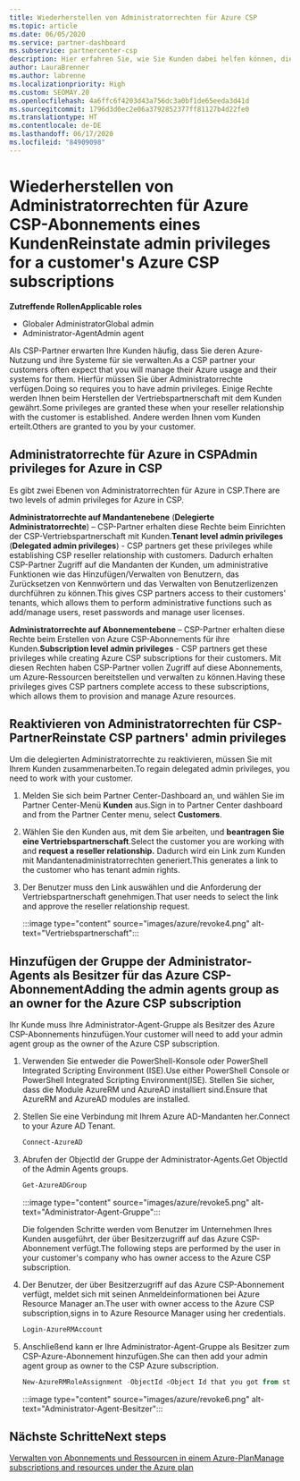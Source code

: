 ```yaml
---
title: Wiederherstellen von Administratorrechten für Azure CSP
ms.topic: article
ms.date: 06/05/2020
ms.service: partner-dashboard
ms.subservice: partnercenter-csp
description: Hier erfahren Sie, wie Sie Kunden dabei helfen können, die Administratorrechte eines Partners wiederherzustellen, damit der Partner die Azure CSP-Abonnements eines Kunden verwalten kann.
author: LauraBrenner
ms.author: labrenne
ms.localizationpriority: High
ms.custom: SEOMAY.20
ms.openlocfilehash: 4a6ffc6f4203d43a756dc3a0bf1de65eeda3d41d
ms.sourcegitcommit: 1796d3d0ec2e06a3792852377ff81127b4d22fe0
ms.translationtype: HT
ms.contentlocale: de-DE
ms.lasthandoff: 06/17/2020
ms.locfileid: "84909098"
---
```

# <a name="reinstate-admin-privileges-for-a-customers-azure-csp-subscriptions"></a><span data-ttu-id="1dc44-103">Wiederherstellen von Administratorrechten für Azure CSP-Abonnements eines Kunden</span><span class="sxs-lookup"><span data-stu-id="1dc44-103">Reinstate admin privileges for a customer's Azure CSP subscriptions</span></span>  

<span data-ttu-id="1dc44-104">**Zutreffende Rollen**</span><span class="sxs-lookup"><span data-stu-id="1dc44-104">**Applicable roles**</span></span>

- <span data-ttu-id="1dc44-105">Globaler Administrator</span><span class="sxs-lookup"><span data-stu-id="1dc44-105">Global admin</span></span>
- <span data-ttu-id="1dc44-106">Administrator-Agent</span><span class="sxs-lookup"><span data-stu-id="1dc44-106">Admin agent</span></span>

<span data-ttu-id="1dc44-107">Als CSP-Partner erwarten Ihre Kunden häufig, dass Sie deren Azure-Nutzung und ihre Systeme für sie verwalten.</span><span class="sxs-lookup"><span data-stu-id="1dc44-107">As a CSP partner your customers often expect that you will manage their Azure usage and their systems for them.</span></span> <span data-ttu-id="1dc44-108">Hierfür müssen Sie über Administratorrechte verfügen.</span><span class="sxs-lookup"><span data-stu-id="1dc44-108">Doing so requires you to have admin privileges.</span></span> <span data-ttu-id="1dc44-109">Einige Rechte werden Ihnen beim Herstellen der Vertriebspartnerschaft mit dem Kunden gewährt.</span><span class="sxs-lookup"><span data-stu-id="1dc44-109">Some privileges are granted these when your reseller relationship with the customer is established.</span></span> <span data-ttu-id="1dc44-110">Andere werden Ihnen vom Kunden erteilt.</span><span class="sxs-lookup"><span data-stu-id="1dc44-110">Others are granted to you by your customer.</span></span>

## <a name="admin-privileges-for-azure-in-csp"></a><span data-ttu-id="1dc44-111">Administratorrechte für Azure in CSP</span><span class="sxs-lookup"><span data-stu-id="1dc44-111">Admin privileges for Azure in CSP</span></span>

<span data-ttu-id="1dc44-112">Es gibt zwei Ebenen von Administratorrechten für Azure in CSP.</span><span class="sxs-lookup"><span data-stu-id="1dc44-112">There are two levels of admin privileges for Azure in CSP.</span></span>

<span data-ttu-id="1dc44-113">**Administratorrechte auf Mandantenebene** (**Delegierte Administratorrechte**) – CSP-Partner erhalten diese Rechte beim Einrichten der CSP-Vertriebspartnerschaft mit Kunden.</span><span class="sxs-lookup"><span data-stu-id="1dc44-113">**Tenant level admin privileges** (**Delegated admin privileges**) -  CSP partners get these privileges while establishing CSP reseller relationship with customers.</span></span> <span data-ttu-id="1dc44-114">Dadurch erhalten CSP-Partner Zugriff auf die Mandanten der Kunden, um administrative Funktionen wie das Hinzufügen/Verwalten von Benutzern, das Zurücksetzen von Kennwörtern und das Verwalten von Benutzerlizenzen durchführen zu können.</span><span class="sxs-lookup"><span data-stu-id="1dc44-114">This gives CSP partners access to their customers' tenants, which allows them to perform administrative functions such as add/manage users, reset passwords and manage user licenses.</span></span>

<span data-ttu-id="1dc44-115">**Administratorrechte auf Abonnementebene** – CSP-Partner erhalten diese Rechte beim Erstellen von Azure CSP-Abonnements für ihre Kunden.</span><span class="sxs-lookup"><span data-stu-id="1dc44-115">**Subscription level admin privileges** - CSP partners get these privileges while creating Azure CSP subscriptions for their customers.</span></span> <span data-ttu-id="1dc44-116">Mit diesen Rechten haben CSP-Partner vollen Zugriff auf diese Abonnements, um Azure-Ressourcen bereitstellen und verwalten zu können.</span><span class="sxs-lookup"><span data-stu-id="1dc44-116">Having these privileges gives CSP partners complete access to these subscriptions, which allows them to provision and manage Azure resources.</span></span>

## <a name="reinstate-csp-partners-admin-privileges"></a><span data-ttu-id="1dc44-117">Reaktivieren von Administratorrechten für CSP-Partner</span><span class="sxs-lookup"><span data-stu-id="1dc44-117">Reinstate CSP partners' admin privileges</span></span>

<span data-ttu-id="1dc44-118">Um die delegierten Administratorrechte zu reaktivieren, müssen Sie mit Ihrem Kunden zusammenarbeiten.</span><span class="sxs-lookup"><span data-stu-id="1dc44-118">To regain delegated admin privileges, you need to work with your customer.</span></span>

1. <span data-ttu-id="1dc44-119">Melden Sie sich beim Partner Center-Dashboard an, und wählen Sie im Partner Center-Menü **Kunden** aus.</span><span class="sxs-lookup"><span data-stu-id="1dc44-119">Sign in to Partner Center dashboard and from the Partner Center menu, select **Customers**.</span></span>

2. <span data-ttu-id="1dc44-120">Wählen Sie den Kunden aus, mit dem Sie arbeiten, und **beantragen Sie eine Vertriebspartnerschaft**.</span><span class="sxs-lookup"><span data-stu-id="1dc44-120">Select the customer you are working with and **request a reseller relationship.**</span></span> <span data-ttu-id="1dc44-121">Dadurch wird ein Link zum Kunden mit Mandantenadministratorrechten generiert.</span><span class="sxs-lookup"><span data-stu-id="1dc44-121">This generates a link to the customer who has tenant admin rights.</span></span>

3. <span data-ttu-id="1dc44-122">Der Benutzer muss den Link auswählen und die Anforderung der Vertriebspartnerschaft genehmigen.</span><span class="sxs-lookup"><span data-stu-id="1dc44-122">That user needs to select the link and approve the reseller relationship request.</span></span>

   :::image type="content" source="images/azure/revoke4.png" alt-text="Vertriebspartnerschaft":::

## <a name="adding-the-admin-agents-group-as-an-owner-for-the-azure-csp-subscription"></a><span data-ttu-id="1dc44-124">Hinzufügen der Gruppe der Administrator-Agents als Besitzer für das Azure CSP-Abonnement</span><span class="sxs-lookup"><span data-stu-id="1dc44-124">Adding the admin agents group as an owner for the Azure CSP subscription</span></span>

<span data-ttu-id="1dc44-125">Ihr Kunde muss Ihre Administrator-Agent-Gruppe als Besitzer des Azure CSP-Abonnements hinzufügen.</span><span class="sxs-lookup"><span data-stu-id="1dc44-125">Your customer will need to add your admin agent group as the owner of the Azure CSP subscription.</span></span>

1. <span data-ttu-id="1dc44-126">Verwenden Sie entweder die PowerShell-Konsole oder PowerShell Integrated Scripting Environment (ISE).</span><span class="sxs-lookup"><span data-stu-id="1dc44-126">Use either PowerShell Console or PowerShell Integrated Scripting Environment(ISE).</span></span> <span data-ttu-id="1dc44-127">Stellen Sie sicher, dass die Module AzureRM und AzureAD installiert sind.</span><span class="sxs-lookup"><span data-stu-id="1dc44-127">Ensure that AzureRM and AzureAD modules are installed.</span></span>

2. <span data-ttu-id="1dc44-128">Stellen Sie eine Verbindung mit Ihrem Azure AD-Mandanten her.</span><span class="sxs-lookup"><span data-stu-id="1dc44-128">Connect to your Azure AD Tenant.</span></span>

   ```powershell
   Connect-AzureAD
   ```

3. <span data-ttu-id="1dc44-129">Abrufen der ObjectId der Gruppe der Administrator-Agents.</span><span class="sxs-lookup"><span data-stu-id="1dc44-129">Get ObjectId of the Admin Agents groups.</span></span>

   ```powershell
   Get-AzureADGroup
   ```

   :::image type="content" source="images/azure/revoke5.png" alt-text="Administrator-Agent-Gruppe":::

   <span data-ttu-id="1dc44-131">Die folgenden Schritte werden vom Benutzer im Unternehmen Ihres Kunden ausgeführt, der über Besitzerzugriff auf das Azure CSP-Abonnement verfügt.</span><span class="sxs-lookup"><span data-stu-id="1dc44-131">The following steps are performed by the user in your customer's company who has owner access to the Azure CSP subscription.</span></span>

4. <span data-ttu-id="1dc44-132">Der Benutzer, der über Besitzerzugriff auf das Azure CSP-Abonnement verfügt, meldet sich mit seinen Anmeldeinformationen bei Azure Resource Manager an.</span><span class="sxs-lookup"><span data-stu-id="1dc44-132">The user with owner access to the Azure CSP subscription,signs in to Azure Resource Manager using her credentials.</span></span>

   ```powershell
   Login-AzureRMAccount
   ```

5. <span data-ttu-id="1dc44-133">Anschließend kann er Ihre Administrator-Agent-Gruppe als Besitzer zum CSP-Azure-Abonnement hinzufügen.</span><span class="sxs-lookup"><span data-stu-id="1dc44-133">She can then add your admin agent group as owner to the CSP Azure subscription.</span></span>

    ```powershell
    New-AzureRMRoleAssignment -ObjectId <Object Id that you got from step 3> -RoleDefinitionName Owner -Scope "/subscriptions/<SubscriptionId of CSP subscription>"
    ```

   :::image type="content" source="images/azure/revoke6.png" alt-text="Administrator-Agent-Besitzer":::

## <a name="next-steps"></a><span data-ttu-id="1dc44-135">Nächste Schritte</span><span class="sxs-lookup"><span data-stu-id="1dc44-135">Next steps</span></span>

[<span data-ttu-id="1dc44-136">Verwalten von Abonnements und Ressourcen in einem Azure-Plan</span><span class="sxs-lookup"><span data-stu-id="1dc44-136">Manage subscriptions and resources under the Azure plan</span></span>](azure-plan-manage.md)
